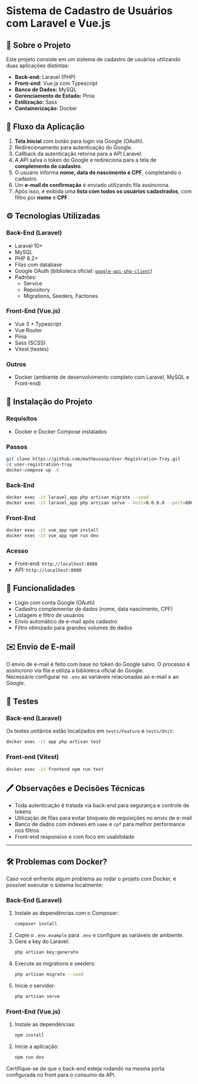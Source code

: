 # Sistema de Cadastro de Usuários com Laravel e Vue.js

## 📄 Sobre o Projeto
Este projeto consiste em um sistema de cadastro de usuários utilizando duas aplicações distintas:
- **Back-end:** Laravel (PHP)
- **Front-end:** Vue.js com Typescript
- **Banco de Dados:** MySQL
- **Gerenciamento de Estado:** Pinia
- **Estilização:** Sass
- **Containerização:** Docker

## 🔄 Fluxo da Aplicação
1. **Tela Inicial** com botão para login via Google (OAuth).
2. Redirecionamento para autenticação do Google.
3. Callback da autenticação retorna para a API Laravel.
4. A API salva o token do Google e redireciona para a tela de **complemento de cadastro**.
5. O usuário informa **nome, data de nascimento e CPF**, completando o cadastro.
6. Um **e-mail de confirmação** é enviado utilizando fila assíncrona.
7. Após isso, é exibida uma **lista com todos os usuários cadastrados**, com filtro por **nome** e **CPF**.

## ⚙️ Tecnologias Utilizadas

### Back-End (Laravel)
- Laravel 10+
- MySQL
- PHP 8.2+
- Filas com database
- Google OAuth (biblioteca oficial: [`google-api-php-client`](https://github.com/googleapis/google-api-php-client))
- Padrões:
  - Service
  - Repository
  - Migrations, Seeders, Factories

### Front-End (Vue.js)
- Vue 3 + Typescript
- Vue Router
- Pinia
- Sass (SCSS)
- Vitest (testes)

### Outros
- Docker (ambiente de desenvolvimento completo com Laravel, MySQL e Front-end)

## 📁 Instalação do Projeto

### Requisitos
- Docker e Docker Compose instalados

### Passos

```bash
git clone https://github.com/matheusasp/User-Registration-Tray.git
cd user-registration-tray
docker-compose up -d
```

### Back-End
```bash
docker exec -it laravel_app php artisan migrate --seed
docker exec -it laravel_app php artisan serve --host=0.0.0.0 --port=8000
```

### Front-End
```bash
docker exec -it vue_app npm install
docker exec -it vue_app npm run dev
```

### Acesso
- Front-end: `http://localhost:8080`
- API: `http://localhost:8000`

## 🚀 Funcionalidades
- Login com conta Google (OAuth)
- Cadastro complementar de dados (nome, data nascimento, CPF)
- Listagem e filtro de usuários
- Envio automático de e-mail após cadastro
- Filtro otimizado para grandes volumes de dados

## ✉️ Envio de E-mail
O envio de e-mail é feito com base no token do Google salvo. O processo é assíncrono via fila e utiliza a biblioteca oficial do Google.  
Necessário configurar no `.env` as variáveis relacionadas ao e-mail e ao Google.

## 🔧 Testes

### Back-end (Laravel)
Os testes unitários estão localizados em `tests/Feature` e `tests/Unit`:
```bash
docker exec -it app php artisan test
```

### Front-end (Vitest)
```bash
docker exec -it frontend npm run test
```

## 🖊️ Observações e Decisões Técnicas
- Toda autenticação é tratada via back-end para segurança e controle de tokens
- Utilização de filas para evitar bloqueio de requisições no envio de e-mail
- Banco de dados com indexes em `name` e `cpf` para melhor performance nos filtros
- Front-end responsivo e com foco em usabilidade

---

## 🛠️ Problemas com Docker?

Caso você enfrente algum problema ao rodar o projeto com Docker, é possível executar o sistema localmente:

### Back-End (Laravel)
1. Instale as dependências com o Composer:
   ```bash
   composer install
   ```
2. Copie o `.env.example` para `.env` e configure as variáveis de ambiente.
3. Gere a key do Laravel:
   ```bash
   php artisan key:generate
   ```
4. Execute as migrations e seeders:
   ```bash
   php artisan migrate --seed
   ```
5. Inicie o servidor:
   ```bash
   php artisan serve
   ```

### Front-End (Vue.js)
1. Instale as dependências:
   ```bash
   npm install
   ```
2. Inicie a aplicação:
   ```bash
   npm run dev
   ```

Certifique-se de que o back-end esteja rodando na mesma porta configurada no front para o consumo da API.
